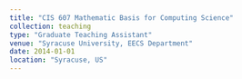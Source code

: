```yaml
---
title: "CIS 607 Mathematic Basis for Computing Science"
collection: teaching
type: "Graduate Teaching Assistant"
venue: "Syracuse University, EECS Department"
date: 2014-01-01
location: "Syracuse, US"
---
```

